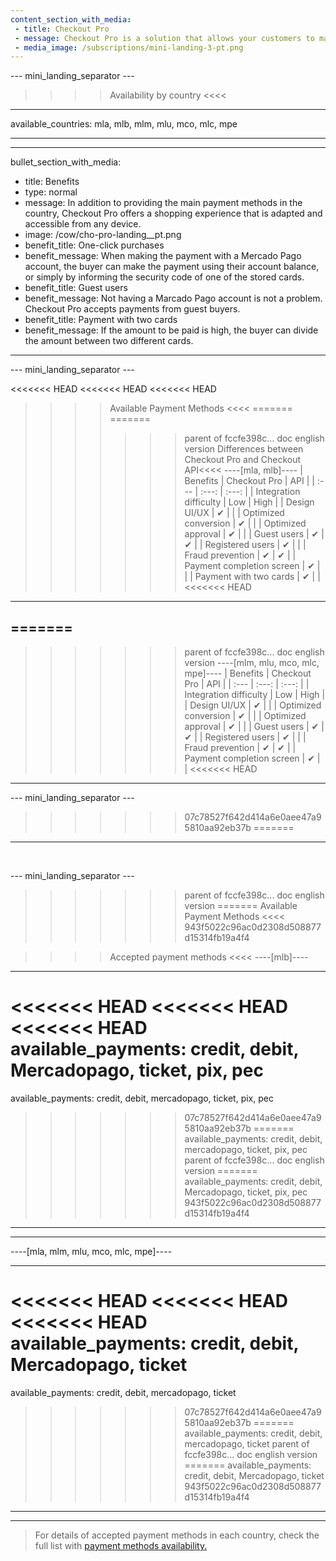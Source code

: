 ```yaml
---
content_section_with_media: 
 - title: Checkout Pro
 - message: Checkout Pro is a solution that allows your customers to make purchases through the Mercado Pago web form. When paying with Checkout Pro, the buyer is directed to a Mercado Pago page where they will complete the transaction safely and quickly and can pay with the main payment methods currently available.
 - media_image: /subscriptions/mini-landing-3-pt.png
---
```


--- mini_landing_separator ---

>>>> Availability by country <<<<
---
available_countries: mla, mlb, mlm, mlu, mco, mlc, mpe

---

---
bullet_section_with_media: 
 - title: Benefits
 - type: normal
 - message: In addition to providing the main payment methods in the country, Checkout Pro offers a shopping experience that is adapted and accessible from any device.
 - image: /cow/cho-pro-landing__pt.png
 - benefit_title: One-click purchases
 - benefit_message: When making the payment with a Mercado Pago account, the buyer can make the payment using their account balance, or simply by informing the security code of one of the stored cards.
 - benefit_title: Guest users
 - benefit_message: Not having a Marcado Pago account is not a problem. Checkout Pro accepts payments from guest buyers.
 - benefit_title: Payment with two cards
 - benefit_message: If the amount to be paid is high, the buyer can divide the amount between two different cards.
---

--- mini_landing_separator ---

<<<<<<< HEAD
<<<<<<< HEAD
<<<<<<< HEAD
>>>> Available Payment Methods <<<<
=======
=======
>>>>>>> parent of fccfe398c... doc english version
>>>> Differences between Checkout Pro and Checkout API<<<<
----[mla, mlb]----
|      Benefits                      | Checkout Pro | API |
| :--- | :---: | :---: |
| Integration difficulty             | Low | High |
| Design UI/UX                          | ✔ |   |
| Optimized conversion                   | ✔ |   |
| Optimized approval                   | ✔ |   |
| Guest users     			| ✔ | ✔ |
| Registered users     		| ✔ |   |
| Fraud prevention                   | ✔ | ✔ |
| Payment completion screen      | ✔ |   |
| Payment with two cards            | ✔ |   |
<<<<<<< HEAD

------------

=======
------------
>>>>>>> parent of fccfe398c... doc english version
----[mlm, mlu, mco, mlc, mpe]----
|  Benefits                          | Checkout Pro | API |
| :--- | :---: | :---: |
| Integration difficulty             | Low | High |
| Design UI/UX                          | ✔ |   |
| Optimized conversion                  | ✔ |   |
| Optimized approval                   | ✔ |   |
| Guest users      		| ✔ | ✔ |
| Registered users     		| ✔ |   |
| Fraud prevention                   | ✔ | ✔ |
| Payment completion screen      | ✔ |   |
<<<<<<< HEAD

------------

--- mini_landing_separator ---
>>>>>>> 07c78527f642d414a6e0aee47a95810aa92eb37b
=======
------------

<br>

--- mini_landing_separator ---
>>>>>>> parent of fccfe398c... doc english version
=======
>>>> Available Payment Methods <<<<
>>>>>>> 943f5022c96ac0d2308d508877d15314fb19a4f4

>>>> Accepted payment methods <<<<
----[mlb]----

---
<<<<<<< HEAD
<<<<<<< HEAD
<<<<<<< HEAD
available_payments: credit, debit, Mercadopago, ticket, pix, pec
=======
available_payments: credit, debit, mercadopago, ticket, pix, pec

>>>>>>> 07c78527f642d414a6e0aee47a95810aa92eb37b
=======
available_payments: credit, debit, mercadopago, ticket, pix, pec
>>>>>>> parent of fccfe398c... doc english version
=======
available_payments: credit, debit, Mercadopago, ticket, pix, pec
>>>>>>> 943f5022c96ac0d2308d508877d15314fb19a4f4
---
------------

----[mla, mlm, mlu, mco, mlc, mpe]----

---
<<<<<<< HEAD
<<<<<<< HEAD
<<<<<<< HEAD
available_payments: credit, debit, Mercadopago, ticket
=======
available_payments: credit, debit, mercadopago, ticket

>>>>>>> 07c78527f642d414a6e0aee47a95810aa92eb37b
=======
available_payments: credit, debit, mercadopago, ticket
>>>>>>> parent of fccfe398c... doc english version
=======
available_payments: credit, debit, Mercadopago, ticket
>>>>>>> 943f5022c96ac0d2308d508877d15314fb19a4f4
---
------------

> For details of accepted payment methods in each country, check the full list with [payment methods availability.](/developers/en/docs/sales-processing/payment-methods)